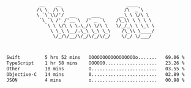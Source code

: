 <div align="center">
<pre><code>
 __    __                        ____      
/\ \  /\ \                      /\  _`\    
\ `\`\\/'/  __      ___       __\ \ \/\ \  
 `\ `\ /' /'__`\  /' _ `\    /\_\\ \ \ \ \ 
   `\ \ \/\ \ \.\_/\ \/\ \   \/_/_\ \ \_\ \
     \ \_\ \__/.\_\ \_\ \_\    /\_\\ \____/
      \/_/\/__/\/_/\/_/\/_/    \/_/ \/___/ 
                                           

</code></pre>

<!--START_SECTION:waka-->

```txt
Swift         5 hrs 52 mins   OOOOOOOOOOOOOOOOOo.......   69.06 %
TypeScript    1 hr 58 mins    OOOOO0...................   23.26 %
Other         18 mins         O........................   03.55 %
Objective-C   14 mins         0........................   02.89 %
JSON          4 mins          o........................   00.98 %
```

<!--END_SECTION:waka-->
